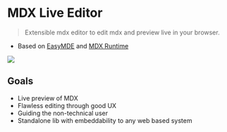 # MDX Live Editor

> Extensible mdx editor to edit mdx and preview live in your browser.

* Based on [EasyMDE](https://github.com/Ionaru/easy-markdown-editor) and [MDX Runtime](https://mdxjs.com/advanced/runtime/)

![](./demo.jpg)

## Goals

* Live preview of MDX
* Flawless editing through good UX
* Guiding the non-technical user
* Standalone lib with embeddability to any web based system